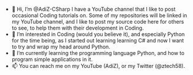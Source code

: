 - 👋 Hi, I’m @AdiZ-CSharp
I have a YouTube channel that I like to post occasional Coding tutorials on. Some of my repositories will be linked in my YouTube channel, and I like to post my source code here for others to see, to help them with their development in Coding.
- 👀 I’m interested in Coding (would you believe it), and especially Python for the time being, as I started out learning learning C# and now I want to try and wrap my head around Python.
- 🌱 I’m currently learning the programming language Python, and how to program simple applications in it.
- 📫 You can reach me on my YouTube (AdiZ), or my Twitter (@ztech58).

